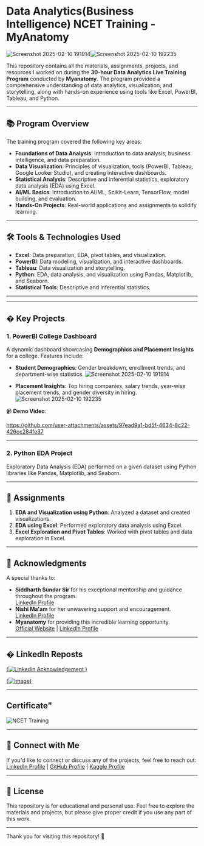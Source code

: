 # Data Analytics(Business Intelligence) NCET Training - MyAnatomy

![Screenshot 2025-02-10 191914](https://github.com/user-attachments/assets/f550e96f-e092-468b-9ac5-258c1718b913)![Screenshot 2025-02-10 192235](https://github.com/user-attachments/assets/727a33e4-c753-4f97-8f6c-2f30fc409a19)


This repository contains all the materials, assignments, projects, and resources I worked on during the **30-hour Data Analytics Live Training Program** conducted by **Myanatomy**. The program provided a comprehensive understanding of data analytics, visualization, and storytelling, along with hands-on experience using tools like Excel, PowerBI, Tableau, and Python.

---

## 📚 **Program Overview**

The training program covered the following key areas:
- **Foundations of Data Analysis**: Introduction to data analysis, business intelligence, and data preparation.
- **Data Visualization**: Principles of visualization, tools (PowerBI, Tableau, Google Looker Studio), and creating interactive dashboards.
- **Statistical Analysis**: Descriptive and inferential statistics, exploratory data analysis (EDA) using Excel.
- **AI/ML Basics**: Introduction to AI/ML, Scikit-Learn, TensorFlow, model building, and evaluation.
- **Hands-On Projects**: Real-world applications and assignments to solidify learning.

---

## 🛠️ **Tools & Technologies Used**
- **Excel**: Data preparation, EDA, pivot tables, and visualization.
- **PowerBI**: Data modeling, visualization, and interactive dashboards.
- **Tableau**: Data visualization and storytelling.
- **Python**: EDA, data analysis, and visualization using Pandas, Matplotlib, and Seaborn.
- **Statistical Tools**: Descriptive and inferential statistics.

---

---

## � **Key Projects**

### 1. **PowerBI College Dashboard**
A dynamic dashboard showcasing **Demographics and Placement Insights** for a college. Features include:
- **Student Demographics**: Gender breakdown, enrollment trends, and department-wise statistics.
  ![Screenshot 2025-02-10 191914](https://github.com/user-attachments/assets/d1d73a39-26d3-4b5f-bfba-9feecb39075a)

- **Placement Insights**: Top hiring companies, salary trends, year-wise placement trends, and gender diversity in hiring.
  ![Screenshot 2025-02-10 192235](https://github.com/user-attachments/assets/eb692794-f529-4d68-b5d6-9d6de5ffae3e)


📹 **Demo Video**: 



https://github.com/user-attachments/assets/97ead9a1-bd5f-4634-8c22-426cc284fe37



---

### 2. **Python EDA Project**
Exploratory Data Analysis (EDA) performed on a given dataset using Python libraries like Pandas, Matplotlib, and Seaborn.

---

## 🎯 **Assignments**
1. **EDA and Visualization using Python**: Analyzed a dataset and created visualizations.
2. **EDA using Excel**: Performed exploratory data analysis using Excel.
3. **Excel Exploration and Pivot Tables**: Worked with pivot tables and data exploration in Excel.

---

## 🙏 **Acknowledgments**
A special thanks to:
- **Siddharth Sundar Sir** for his exceptional mentorship and guidance throughout the program.  
  [LinkedIn Profile](https://www.linkedin.com/in/siddharthsundar9/)  
- **Nishi Ma'am** for her unwavering support and encouragement.  
  [LinkedIn Profile](https://www.linkedin.com/in/nishi1711/)  
- **Myanatomy** for providing this incredible learning opportunity.  
  [Official Website](https://myanatomy.ai/) | [LinkedIn Profile](https://www.linkedin.com/company/myanatomy/)

---

## � **LinkedIn Reposts**

[(![Linkedin Acknowledgement](https://github.com/user-attachments/assets/7a480b1c-e6b0-41c4-b72d-bc9c762e3dbb)
)](https://www.linkedin.com/posts/myanatomy_successfully-completed-30-hour-data-analytics-activity-7295354519767379968-6N2r?utm_source=share&utm_medium=member_desktop&rcm=ACoAADc6cnsBxFzEwtnGfnWzXLlUxpi5ih5-QNc)

[(![image](https://github.com/user-attachments/assets/14153094-36b5-4fab-bca0-67da11a03414))](https://www.linkedin.com/posts/nishi1711_successfully-completed-30-hour-data-analytics-activity-7295289630155755521-D6X5?utm_source=share&utm_medium=member_desktop&rcm=ACoAADc6cnsBxFzEwtnGfnWzXLlUxpi5ih5-QNc)

--- 

## Certificate"
![NCET Training](https://github.com/user-attachments/assets/929eea9e-f6ff-4a4f-a2e0-e106127c471f)


---


## 🔗 **Connect with Me**
If you'd like to connect or discuss any of the projects, feel free to reach out:  
[LinkedIn Profile](https://www.linkedin.com/in/keshabkjha/) | [GitHub Profile](https://github.com/Keshabkjha) | [Kaggle Profile](https://www.kaggle.com/keshabkkumar)

---

## 📜 **License**
This repository is for educational and personal use. Feel free to explore the materials and projects, but please give proper credit if you use any part of this work.

---

Thank you for visiting this repository! 🚀
